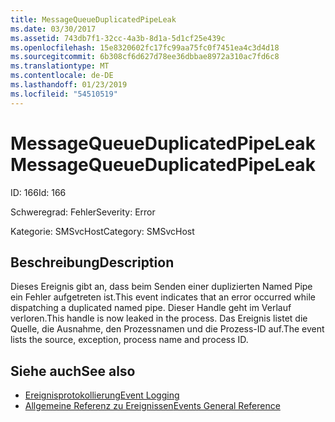 ```yaml
---
title: MessageQueueDuplicatedPipeLeak
ms.date: 03/30/2017
ms.assetid: 743db7f1-32cc-4a3b-8d1a-5d1cf25e439c
ms.openlocfilehash: 15e8320602fc17fc99aa75fc0f7451ea4c3d4d18
ms.sourcegitcommit: 6b308cf6d627d78ee36dbbae8972a310ac7fd6c8
ms.translationtype: MT
ms.contentlocale: de-DE
ms.lasthandoff: 01/23/2019
ms.locfileid: "54510519"
---
```

# <a name="messagequeueduplicatedpipeleak"></a><span data-ttu-id="edc9d-102">MessageQueueDuplicatedPipeLeak</span><span class="sxs-lookup"><span data-stu-id="edc9d-102">MessageQueueDuplicatedPipeLeak</span></span>
<span data-ttu-id="edc9d-103">ID: 166</span><span class="sxs-lookup"><span data-stu-id="edc9d-103">Id: 166</span></span>  
  
 <span data-ttu-id="edc9d-104">Schweregrad: Fehler</span><span class="sxs-lookup"><span data-stu-id="edc9d-104">Severity: Error</span></span>  
  
 <span data-ttu-id="edc9d-105">Kategorie: SMSvcHost</span><span class="sxs-lookup"><span data-stu-id="edc9d-105">Category: SMSvcHost</span></span>  
  
## <a name="description"></a><span data-ttu-id="edc9d-106">Beschreibung</span><span class="sxs-lookup"><span data-stu-id="edc9d-106">Description</span></span>  
 <span data-ttu-id="edc9d-107">Dieses Ereignis gibt an, dass beim Senden einer duplizierten Named Pipe ein Fehler aufgetreten ist.</span><span class="sxs-lookup"><span data-stu-id="edc9d-107">This event indicates that an error occurred while dispatching a duplicated named pipe.</span></span> <span data-ttu-id="edc9d-108">Dieser Handle geht im Verlauf verloren.</span><span class="sxs-lookup"><span data-stu-id="edc9d-108">This handle is now leaked in the process.</span></span> <span data-ttu-id="edc9d-109">Das Ereignis listet die Quelle, die Ausnahme, den Prozessnamen und die Prozess-ID auf.</span><span class="sxs-lookup"><span data-stu-id="edc9d-109">The event lists the source, exception, process name and process ID.</span></span>  
  
## <a name="see-also"></a><span data-ttu-id="edc9d-110">Siehe auch</span><span class="sxs-lookup"><span data-stu-id="edc9d-110">See also</span></span>
- [<span data-ttu-id="edc9d-111">Ereignisprotokollierung</span><span class="sxs-lookup"><span data-stu-id="edc9d-111">Event Logging</span></span>](../../../../../docs/framework/wcf/diagnostics/event-logging/index.md)
- [<span data-ttu-id="edc9d-112">Allgemeine Referenz zu Ereignissen</span><span class="sxs-lookup"><span data-stu-id="edc9d-112">Events General Reference</span></span>](../../../../../docs/framework/wcf/diagnostics/event-logging/events-general-reference.md)
